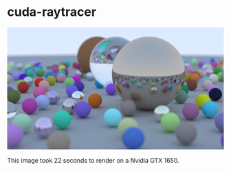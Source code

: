 # cuda-raytracer

![](./output_image.png)

This image took 22 seconds to render on a Nvidia GTX 1650.